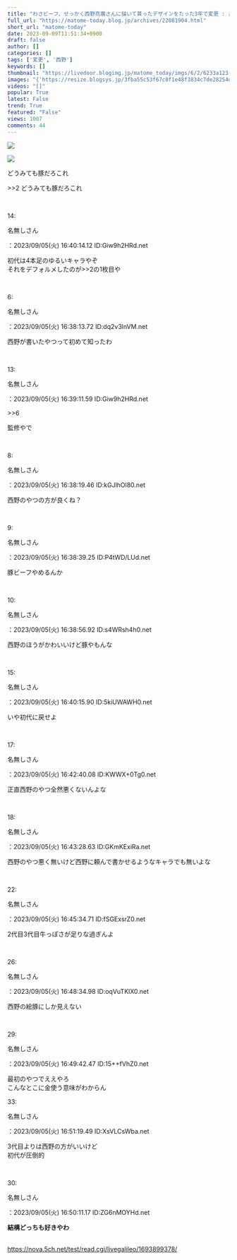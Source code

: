 ```yaml
---
title: "わさビーフ、せっかく西野亮廣さんに描いて貰ったデザインをたった3年で変更 : まとめトゥデイ"
full_url: "https://matome-today.blog.jp/archives/22081904.html"
short_url: "matome-today"
date: 2023-09-09T11:51:34+0900
draft: false
author: []
categories: []
tags: ['変更', '西野']
keywords: []
thumbnail: "https://livedoor.blogimg.jp/matome_today/imgs/6/2/6233a123-s.png"
images: "{'https://resize.blogsys.jp/3fba55c53f67c0f1e48f3834c7de28254d98f5e6/crop1/120x120_ffffff/https://livedoor.blogimg.jp/matome_today/imgs/c/b/cb473082-s.jpg', 'https://resize.blogsys.jp/1a6839cb06e0d2711ddc90d5d09a144699018daf/crop8/120x120/https://livedoor.blogimg.jp/matome_today/imgs/8/4/84678bd6-s.jpg', 'https://resize.blogsys.jp/8c66547d7c009a9709e6855580957936ab37978a/crop8/120x120/https://livedoor.blogimg.jp/matome_today/imgs/7/8/78f437d6-s.jpg', 'https://resize.blogsys.jp/aa3db24bc7832ad709f0ff30f8afe19c0c63a21f/crop1/120x120_ffffff/https://livedoor.blogimg.jp/matome_today/imgs/6/2/6233a123-s.png', 'https://parts.blog.livedoor.jp/img/comment2/face_01.svg', 'https://resize.blogsys.jp/a7f488cac529de109137c0a4ef8dd3eb89923bb1/crop8/120x120/https://livedoor.blogimg.jp/matome_today/imgs/3/e/3ed5126e-s.png', 'https://resize.blogsys.jp/3092b80b68fbfbfc6f2af0d1fe3dbe1b50affc25/crop8/120x120/https://livedoor.blogimg.jp/matome_today/imgs/0/e/0e7c1832-s.png', 'https://parts.blog.livedoor.jp/img/comment2/face_02.svg', 'https://parts.blog.livedoor.jp/img/comment2/face_04.svg', 'https://resize.blogsys.jp/0aad232310a38d0acce9d24ed7380ecb71ee2e08/crop1/120x120_ffffff/https://livedoor.blogimg.jp/matome_today/imgs/8/4/84678bd6-s.jpg', 'https://resize.blogsys.jp/c5b79d1dd81c5eb4f3ae70f081aac771139d7781/crop8/120x120/https://livedoor.blogimg.jp/matome_today/imgs/f/f/ff486932-s.jpg', 'https://resize.blogsys.jp/c4859cc91898aace0d4122b0e841d59d462fe490/crop8/120x120/https://livedoor.blogimg.jp/matome_today/imgs/6/2/6233a123-s.png', 'https://livedoor.blogimg.jp/matome_today/imgs/a/4/a409f769-s.jpg', 'https://resize.blogsys.jp/c1508e3d2cbc73aba69d78b6b069537325a85dc8/crop8/120x120/https://livedoor.blogimg.jp/matome_today/imgs/8/0/801b5cae-s.png', 'https://resize.blogsys.jp/2f618b0e7e744633736bb5723f81fce83e9c1d6c/crop1/120x120_ffffff/https://livedoor.blogimg.jp/matome_today/imgs/b/4/b45912f4-s.jpg', 'https://resize.blogsys.jp/67f16b82f90b02302e9d6cde567f03361834dfd5/crop8/120x120/https://livedoor.blogimg.jp/matome_today/imgs/c/4/c4df870e.jpg', 'https://resize.blogsys.jp/fe365be308d48f9d670ceb1f8f2fe51323f53f44/crop8/120x120/https://livedoor.blogimg.jp/matome_today/imgs/c/a/ca2e046a-s.png', 'https://livedoor.blogimg.jp/matome_today/imgs/6/2/6233a123-s.png', 'https://parts.blog.livedoor.jp/img/usr/default_2012/common/to_pagetop.png', 'https://resize.blogsys.jp/6df585534d275afbd1e92d85bf63b59efbf9c5e5/crop1/120x120_ffffff/https://livedoor.blogimg.jp/matome_today/imgs/3/d/3d0160d7-s.jpg', 'https://resize.blogsys.jp/00fd846b3a10f89802173f5826e3fa13cb390bcb/crop1/120x120_ffffff/https://livedoor.blogimg.jp/matome_today/imgs/4/0/40e081b6-s.jpg', 'https://parts.blog.livedoor.jp/img/usr/cmn/logo_blog_premium.png?v=20230905', 'https://resize.blogsys.jp/8b463d68857aa8e1041e068b04ae6660d2d232fa/crop1/120x120_ffffff/https://livedoor.blogimg.jp/matome_today/imgs/7/8/78f437d6-s.jpg', 'https://t.blog.livedoor.jp/u.gif', 'https://resize.blogsys.jp/fc974ed60b22a27c2abf9e03a70e1309188c1dd8/crop1/120x120_ffffff/https://livedoor.blogimg.jp/matome_today/imgs/a/4/a409f769-s.jpg', 'https://parts.blog.livedoor.jp/img/comment2/face_03.svg', 'https://parts.blog.livedoor.jp/img/usr/ver06_km_matomeyellow_3c/icon_rss.png', 'https://parts.blog.livedoor.jp/img/usr/ver06_km_matomeyellow_3c/icon_twitter.png', 'https://resize.blogsys.jp/728687d1c2b5b371b275e4fe0b47ccf5edf38fa2/crop8/120x120/https://livedoor.blogimg.jp/matome_today/imgs/3/a/3a18eff5-s.png', 'https://parts.blog.livedoor.jp/img/comment2/face_05.svg', 'https://parts.blog.livedoor.jp/img/usr/default_2012/common/icon_facemark.png', 'https://resize.blogsys.jp/c6b70ac6e8ff36b42150ea7c9634f2d47963198a/crop1/120x120_ffffff/https://livedoor.blogimg.jp/matome_today/imgs/3/5/35ff05ae-s.jpg'}"
videos: "[]"
popular: True
latest: False
trend: True
featured: "False"
views: 1007
comments: 44
---
```


![](https://livedoor.blogimg.jp/matome_today/imgs/6/2/6233a123-s.png)

![]([])

<div><p>どうみても豚だろこれ</p><p>>>2 どうみても豚だろこれ</p> <p></p><br> <p>14: <p>名無しさん</p>：2023/09/05(火) 16:40:14.12 ID:Giw9h2HRd.net<br></p><p><p> 初代は4本足のゆるいキャラやぞ <br> それをデフォルメしたのが>>2の1枚目や </p></p><br><p>6: <p>名無しさん</p>：2023/09/05(火) 16:38:13.72 ID:dq2v3lnVM.net<br></p><p> 西野が書いたやつって初めて知ったわ </p><br><p>13: <p>名無しさん</p>：2023/09/05(火) 16:39:11.59 ID:Giw9h2HRd.net<br></p><p>>>6 <br><p> 監修やで </p></p><br><p>8: <p>名無しさん</p>：2023/09/05(火) 16:38:19.46 ID:kGJlhOl80.net<br></p><p><p> 西野のやつの方が良くね？ </p></p><br><p>9: <p>名無しさん</p>：2023/09/05(火) 16:38:39.25 ID:P4tWD/LUd.net<br></p><p> 豚ビーフやめるんか </p><br><p>10: <p>名無しさん</p>：2023/09/05(火) 16:38:56.92 ID:s4WRsh4h0.net<br></p><p><p> 西野のほうがかわいいけど豚やもんな </p></p><br><p>15: <p>名無しさん</p>：2023/09/05(火) 16:40:15.90 ID:5kiUWAWH0.net<br></p><p> いや初代に戻せよ </p><br><p>17: <p>名無しさん</p>：2023/09/05(火) 16:42:40.08 ID:KWWX+0Tg0.net<br></p><p> 正直西野のやつ全然悪くないんよな </p><br><p>18: <p>名無しさん</p>：2023/09/05(火) 16:43:28.63 ID:GKmKExiRa.net<br></p><p><p> 西野のやつ悪く無いけど西野に頼んで書かせるようなキャラでも無いよな </p></p><br><p>22: <p>名無しさん</p>：2023/09/05(火) 16:45:34.71 ID:fSGExsrZ0.net<br></p><p> 2代目3代目牛っぽさが足りな過ぎんよ </p><br><p>26: <p>名無しさん</p>：2023/09/05(火) 16:48:34.98 ID:oqVuTKlX0.net<br></p><p> 西野の絵豚にしか見えない </p><br><p>29: <p>名無しさん</p>：2023/09/05(火) 16:49:42.47 ID:15++fVhZ0.net<br></p><p><p> 最初のやつでええやろ <br> こんなとこに金使う意味がわからん </p></p><p>33: <p>名無しさん</p>：2023/09/05(火) 16:51:19.49 ID:XsVLCsWba.net<br></p><p><p> 3代目よりは西野の方がいいけど <br> 初代が圧倒的 </p></p><br><p>30: <p>名無しさん</p>：2023/09/05(火) 16:50:11.17 ID:ZG6nMOYHd.net<br></p><span><p><b>結構どっちも好きやわ</b></p><br><a href='https://nova.5ch.net/test/read.cgi/livegalileo/1693899378/' target='_blank' title=''>https://nova.5ch.net/test/read.cgi/livegalileo/1693899378/</a></span><br> <p></p> </div>